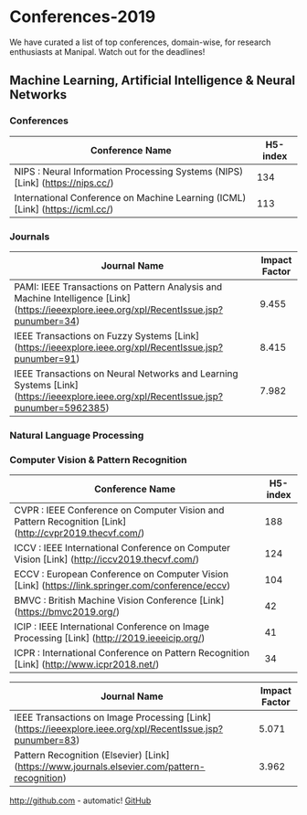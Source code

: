 # Conferences-2019
We have curated a list of top conferences, domain-wise, for research enthusiasts at Manipal. Watch out for the deadlines! 

## Machine Learning, Artificial Intelligence & Neural Networks 
### Conferences
Conference Name | H5-index
------------ | -------------
NIPS : Neural Information Processing Systems (NIPS) [Link] (https://nips.cc/) | 134
International Conference on Machine Learning (ICML) [Link] (https://icml.cc/)	 | 113

### Journals
Journal Name | Impact Factor
------------ | -------------
PAMI: IEEE Transactions on Pattern Analysis and Machine Intelligence [Link] (https://ieeexplore.ieee.org/xpl/RecentIssue.jsp?punumber=34) | 9.455
IEEE Transactions on Fuzzy Systems [Link] (https://ieeexplore.ieee.org/xpl/RecentIssue.jsp?punumber=91) | 8.415
IEEE Transactions on Neural Networks and Learning Systems [Link] (https://ieeexplore.ieee.org/xpl/RecentIssue.jsp?punumber=5962385)	 | 7.982
                                                                                                                       

### Natural Language Processing

### Computer Vision & Pattern Recognition
Conference Name | H5-index
------------ | -------------
CVPR : IEEE Conference on Computer Vision and Pattern Recognition [Link] (http://cvpr2019.thecvf.com/) | 188
ICCV : IEEE International Conference on Computer Vision [Link] (http://iccv2019.thecvf.com/)| 124
ECCV : European Conference on Computer Vision [Link] (https://link.springer.com/conference/eccv) | 104
BMVC : British Machine Vision Conference [Link] (https://bmvc2019.org/) | 42
ICIP : IEEE International Conference on Image Processing [Link] (http://2019.ieeeicip.org/) | 41	
ICPR : International Conference on Pattern Recognition [Link] (http://www.icpr2018.net/) | 34
 
Journal Name | Impact Factor
------------ | -------------
IEEE Transactions on Image Processing [Link] (https://ieeexplore.ieee.org/xpl/RecentIssue.jsp?punumber=83) | 5.071
Pattern Recognition (Elsevier) [Link] (https://www.journals.elsevier.com/pattern-recognition) | 3.962

http://github.com - automatic!
[GitHub](http://github.com)




